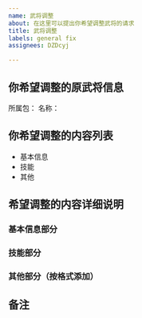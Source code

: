 ```yaml
---
name: 武将调整
about: 在这里可以提出你希望调整武将的请求
title: 武将调整
labels: general fix
assignees: DZDcyj

---
```


## 你希望调整的原武将信息
所属包：
名称：

## 你希望调整的内容列表
- 基本信息
- 技能
- 其他

## 希望调整的内容详细说明

### 基本信息部分

### 技能部分

### 其他部分（按格式添加）

## 备注
